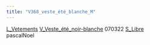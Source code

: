 ```yaml
---
title: "V368_veste_été_blanche_M"
---
```


[L_Vetements](notes/equipements/L_Vetements.md) [V_Veste_été_noir-blanche](notes/equipements/vetements/V_Veste_été_noir-blanche.md) 070322 [S_Libre](notes/statut/S_Libre.md)\
pascalNoel